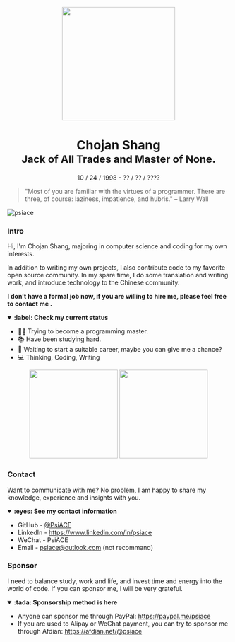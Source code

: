 <p align="center">
<img height="256" src="https://raw.githubusercontent.com/PsiACE/logo/main/logo.png"/>
</p>

<div align="center">
    <h1>
        Chojan Shang
        <br />
        <sub>Jack of All Trades and Master of None.</sub>
    </h1>
    <p>10 / 24 / 1998 - ?? / ?? / ????</p>
</div>

> "Most of you are familiar with the virtues of a programmer. There are three, of course: laziness, impatience, and hubris." – Larry Wall

![psiace](https://komarev.com/ghpvc/?username=psiace)

### Intro

Hi, I'm Chojan Shang, majoring in computer science and coding for my own interests. 

In addition to writing my own projects, I also contribute code to my favorite open source community. In my spare time, I do some translation and writing work, and introduce technology to the Chinese community. 

**I don’t have a formal job now, if you are willing to hire me, please feel free to contact me .**

<details open>
<summary><strong>:label: Check my current status</strong></summary>

- :man_scientist: Trying to become a programming master.
- :books: Have been studying hard.
- :thinking: Waiting to start a suitable career, maybe you can give me a chance?
- :computer: Thinking, Coding, Writing

<p align="center">
<img height="200" src="https://github-readme-stats.vercel.app/api?username=psiace&count_private=true&show_icons=true"/>
<img height="200" src="https://github-readme-stats.vercel.app/api/top-langs/?username=psiace&hide=html,jupyter+notebook&count_private=true&show_icons=true"/>
</p>
  
</details>

### Contact

Want to communicate with me? No problem, I am happy to share my knowledge, experience and insights with you.

<details open>
<summary><strong>:eyes: See my contact information</strong></summary>
  
- GitHub - [@PsiACE](https://github.com/psiace)
- LinkedIn - <https://www.linkedin.com/in/psiace>
- WeChat - PsiACE
- Email - <psiace@outlook.com> (not recommand)

</details>

### Sponsor

I need to balance study, work and life, and invest time and energy into the world of code. If you can sponsor me, I will be very grateful.

<details open>
<summary><strong>:tada: Sponsorship method is here</strong></summary>
  
- Anyone can sponsor me through PayPal: https://paypal.me/psiace
- If you are used to Alipay or WeChat payment, you can try to sponsor me through Afdian: https://afdian.net/@psiace

</details>
